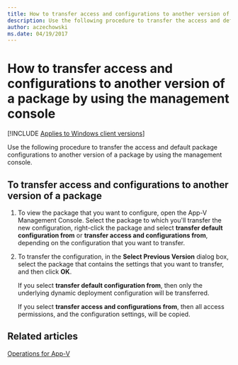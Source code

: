 ```yaml
---
title: How to transfer access and configurations to another version of a package by using the management console
description: Use the following procedure to transfer the access and default package configurations to another version of a package by using the management console.
author: aczechowski
ms.date: 04/19/2017
---
```


# How to transfer access and configurations to another version of a package by using the management console

[!INCLUDE [Applies to Windows client versions](../includes/applies-to-windows-client-versions.md)]

Use the following procedure to transfer the access and default package configurations to another version of a package by using the management console.

## To transfer access and configurations to another version of a package

1.  To view the package that you want to configure, open the App-V Management Console. Select the package to which you'll transfer the new configuration, right-click the package and select **transfer default configuration from** or **transfer access and configurations from**, depending on the configuration that you want to transfer.

2.  To transfer the configuration, in the **Select Previous Version** dialog box, select the package that contains the settings that you want to transfer, and then click **OK**.

    If you select **transfer default configuration from**, then only the underlying dynamic deployment configuration will be transferred.

    If you select **transfer access and configurations from**, then all access permissions, and the configuration settings, will be copied.

## Related articles

[Operations for App-V](appv-operations.md)
